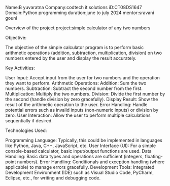 Name:B yuvaratna
Company:codtech it solutions
iD:CT08DS1647
Domain:Python programming
duration:june to july 2024
mentor:sravani gouni

Overview of the project
project:simple calculator of any two numbers

Objective:

The objective of the simple calculator program is to perform basic arithmetic operations (addition, subtraction, multiplication, division) on two numbers entered by the user and display the result accurately.

Key Activities:

User Input: Accept input from the user for two numbers and the operation they want to perform.
Arithmetic Operations:
Addition: Sum the two numbers.
Subtraction: Subtract the second number from the first.
Multiplication: Multiply the two numbers.
Division: Divide the first number by the second (handle division by zero gracefully).
Display Result: Show the result of the arithmetic operation to the user.
Error Handling: Handle potential errors such as invalid inputs (non-numeric inputs) or division by zero.
User Interaction: Allow the user to perform multiple calculations sequentially if desired.

Technologies Used:

Programming Language: Typically, this could be implemented in languages like Python, Java, C++, JavaScript, etc.
User Interface (UI): For a simple console-based calculator, basic input/output functions are used.
Data Handling: Basic data types and operations are sufficient (integers, floating-point numbers).
Error Handling: Conditionals and exception handling (where applicable) to manage errors gracefully.
Development Tools: Integrated Development Environment (IDE) such as Visual Studio Code, PyCharm, Eclipse, etc., for writing and debugging code.
